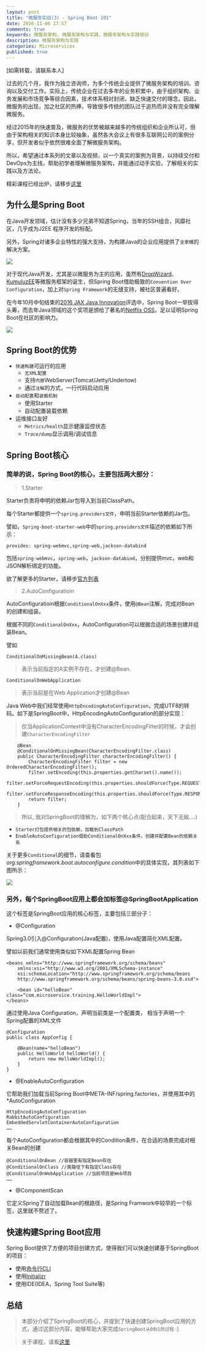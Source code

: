 ```yaml
---
layout: post
title: "微服务实战(3) - Spring Boot 101"
date: 2016-11-06 17:57
comments: true
keywords: 微服务架构, 微服务架构与实践，微服务架构与实践培训
description: 微服务架构与实践
categories: Microservices
published: true
---
```


[如需转载，请联系本人]

过去的几个月，我作为独立咨询师，为多个传统企业提供了微服务架构的培训、咨询以及交付工作。实际上，传统企业在过去多年的业务积累中，由于组织架构、业务发展和市场竞争等综合因素，技术体系相对封闭，缺乏快速交付的理念。因此，微服务的出现，加之社区的热捧，导致很多传统的团队过于追热而并没有完全理解微服务。

经过2015年的快速普及，微服务的优势被越来越多的传统组织和企业所认可，但由于架构相关的知识本身比较抽象，虽然各大会议上有很多互联网公司的案例分享，但开发者似乎依然很难全面了解微服务架构。

所以，希望通过本系列的文章以及视频，以一个真实的案例为背景，以持续交付和DevOps为主线，帮助初学者理解微服务架构，并能通过动手实验，了解相关的实践以及方法论。

精彩课程已经出炉，请移步[这里](http://www.stuq.org/course/detail/1088)

<!-- More -->

## 为什么是Spring Boot

在Java开发领域，估计没有多少兄弟不知道Spring，当年的SSH组合，风靡社区，几乎成为J2EE 程序开发的标配。

另外，Spring对诸多企业特性的强大支持，为构建Java的企业应用提供了`全家桶`的解决方案。

<img src="{{ root_url }}/images/microservice-in-action-with-spring/spring-boot/spring-io-600-450.png" />

对于现代Java开发，尤其是以微服务为主的应用，虽然有[DropWizard](https://dropwizard.github.io/)、[KumuluzEE](https://ee.kumuluz.com/)等微服务框架的诞生，但Spring Boot借助极致的`Convention Over Configuration`，加上对`Spring Framework`的无缝支持，被社区普遍看好。

在今年10月中旬结束的[2016 JAX Java Innovation](https://jaxlondon.com/jax-awards/)评选中，Spring Boot一举拔得头筹，而去年Java领域的这个奖项是颁给了著名的[Netflix OSS](https://netflix.github.io/)，足以证明Spring Boot在社区的影响力。

<img src="{{ root_url }}/images/microservice-in-action-with-spring/spring-boot/jax-award-spring-boot-600-450.png" />

 
## Spring Boot的优势

* `快速构建`可运行的应用
	* `无XML配置`
	* 支持`内嵌`WebServer(Tomcat/Jetty/Undertow)
	* 通过`注解`的方式，一行代码启动应用
* `自动配置`和`装载机制`
	* 使用Starter
	* 自动配置装载依赖
* 运维接口友好
	* `Metrics/health`显示健康监控状态
	* `Trace/dump`显示调用/调试信息


## Spring Boot核心

### 简单的说，Spring Boot的核心，主要包括两大部分：

> 1.Starter

Starter负责将申明的依赖Jar包导入到当前ClassPath。

每个Starter都提供一个```spring.providers文件```，申明当前Starter依赖的Jar包。


譬如，```Spring-boot-starter-web```中的```spring.providers文件```描述的依赖如下所示：

```
provides: spring-webmvc,spring-web,jackson-databind
```

包括```spring-webmvc```，```spring-web```，```jackson-databind```，分别提供mvc，web和JSON解析绑定的功能。


欲了解更多的Starter，请移步[官方列表](https://github.com/spring-projects/spring-boot/tree/master/spring-boot-starters)

> 2.AutoConfiguratioin

AutoConfiguratioin根据```ConditionalOnXxx```条件，使用```@Bean```注解，完成对Bean的创建和组装。

根据不同的```ConditionalOnXxx```，AutoConfiguration可以根据合适的场景创建并组装Bean。

譬如
```
ConditionalOnMissingBean(A.class)
```

> 表示当前指定的A实例不存在，才创建@Bean.

```
ConditionalOnWebApplication
```

> 表示当前是在Web Application才创建@Bean

Java Web中我们经常使用```HttpEncodingAutoConfiguration```，完成UTF8的转码。如下是SpringBoot中，HttpEncodingAutoConfiguration的部分实现：

> 仅当ApplicationContext中没有CharacterEncodingFilter的时候，才会创建```CharacterEncodingFilter```

```
	@Bean
	@ConditionalOnMissingBean(CharacterEncodingFilter.class)
	public CharacterEncodingFilter characterEncodingFilter() {
		CharacterEncodingFilter filter = new OrderedCharacterEncodingFilter();
		filter.setEncoding(this.properties.getCharset().name());
		filter.setForceRequestEncoding(this.properties.shouldForce(Type.REQUEST));
		filter.setForceResponseEncoding(this.properties.shouldForce(Type.RESPONSE));
		return filter;
	}
```

> 所以, 我对SpringBoot的理解为，如下两个核心点(配合起来，天下无敌....)

* ```Starter打包提供相关的包依赖，加载到ClassPath```
* ```EnableAutoConfiguration借助ConditionalOnXxx条件，创建并配置Bean的依赖关系```



关于更多```Conditional```的细节，请查看包
*org.springframework.boot.autoconfigure.condition*中的具体实现，其列表如下图所示：

<img src="{{ root_url }}/images/microservice-in-action-with-spring/spring-boot/spring-boot-conditional-xxx-600-450.png" />


### 另外，每个SpringBoot应用上都会加标签@SpringBootApplication

这个标签是SpringBoot应用的核心标签，主要包括三部分子：

* @Configuration

Spring3.0引入@Configuration(Java配置)，使用Java配置简化XML配置。

譬如以前我们通常使用类似如下XML配置Spring Bean

```
<beans xmlns="http://www.springframework.org/schema/beans"
	xmlns:xsi="http://www.w3.org/2001/XMLSchema-instance"
	xsi:schemaLocation="http://www.springframework.org/schema/beans
	http://www.springframework.org/schema/beans/spring-beans-3.0.xsd">

	<bean id="helloBean" class=“com.microservice.training.HelloWorldImpl">
</beans>
```

通过使用Java Configuration，声明当前类是一个配置类， 相当于声明一个Spring配置的XML文件

```
@Configuration
public class AppConfig {

    @Bean(name="helloBean")
    public HelloWorld helloWorld() {
        return new HelloWorldImpl();
    }
}
```


* @EnableAutoConfiguration

它帮助我们加载当前Spring Boot中META-INF/spring.factories，并使用其中的*AutoConfiguration

```
HttpEncodingAutoConfiguration
RabbitAutoConfiguration 
EmbeddedServletContainerAutoConfiguration
……
```

每个AutoConfiguration都会根据其中的Condition条件，在合适的场景完成对相关Bean的创建

```
@ConditionalOnBean //容器里有指定Bean存在
@ConditionalOnClass //类路径下有指定Class存在
@ConditionalOnWebApplication //当前项目是Web项目
……
```

* @ComponentScan

它定义Spring了自动加载Bean的根路径，是Spring Framwork中较早的一个标签，这里就不赘述了。


## 快速构建Spring Boot应用

Spring Boot提供了方便的项目创建方式，使得我们可以快速创建基于SpringBoot的项目：

* 使用[命令行CLI](http://sdkman.io/)
* 使用[Initializr](start.spring.io)
* 使用IDE(IDEA，Spring Tool Suite等)


## 总结

> 本部分介绍了SpringBoot的核心，并提到了快速创建SpringBoot应用的方式，通过这部分内容，能够帮助大家完成```SpringBoot从0到1的过程``` :)

> 关于课程，请看[这里](http://www.stuq.org/course/detail/1088)